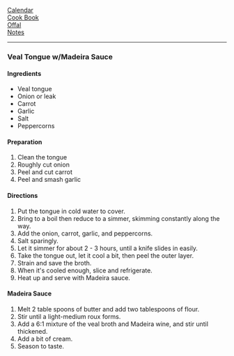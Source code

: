 [Calendar](https://github.com/vmsmith/EDT/blob/master/calendar.md)   
[Cook Book](https://github.com/vmsmith/CookBook/blob/master/README.md)       
[Offal](https://github.com/vmsmith/CookBook/blob/master/offal.md)    
[Notes](https://github.com/vmsmith/CookBook/blob/master/notes.md)   

-----    

### Veal Tongue w/Madeira Sauce   

#### Ingredients   
* Veal tongue   
* Onion or leak   
* Carrot   
* Garlic   
* Salt   
* Peppercorns   

#### Preparation    
1. Clean the tongue  
2. Roughly cut onion   
3. Peel and cut carrot   
4. Peel and smash garlic   

#### Directions   
1. Put the tongue in cold water to cover.   
2. Bring to a boil then reduce to a simmer, skimming constantly along the way.    
3. Add the onion, carrot, garlic, and peppercorns.    
4. Salt sparingly.    
5. Let it simmer for about 2 - 3 hours, until a knife slides in easily.   
6. Take the tongue out, let it cool a bit, then peel the outer layer.   
7. Strain and save the broth.  
8. When it's cooled enough, slice and refrigerate.   
9. Heat up and serve with Madeira sauce.  

#### Madeira Sauce   
1. Melt 2 table spoons of butter and add two tablespoons of flour.   
2. Stir until a light-medium roux forms.   
3. Add a 6:1 mixture of the veal broth and Madeira wine, and stir until thickened.  
4. Add a bit of cream.   
5. Season to taste.   
